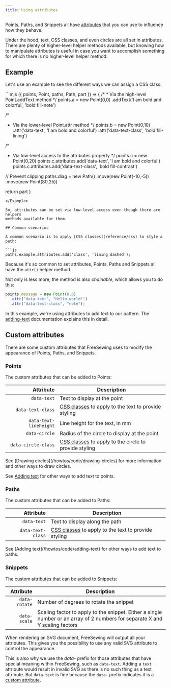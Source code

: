 ```yaml
---
title: Using attributes
---
```


Points, Paths, and Snippets all have [attributes](/reference/api/attributes/)
that you can use to influence how they behave.

Under the hood, text, CSS classes, and even circles are all set in attributes.
There are plenty of higher-level helper methods available, but knowing how to
manipulate attributes is useful in case you want to accomplish something for
which there is no higher-level helper method.

## Example

Let's use an example to see the different ways we can assign a CSS class:

<Example caption="Various ways to set attributes on a point">
```mjs
({ points, Point, paths, Path, part }) => {
  /*
   * Via the high-level Point.addText method
   */
  points.a = new Point(0,0)
    .addText('I am bold and colorful', 'bold fill-note')

  /*
   * Via the lower-level Point.attr method
   */
  points.b = new Point(0,10)
    .attr('data-text', 'I am bold and colorful')
    .attr('data-text-class', 'bold fill-lining')

  /*
   * Via low-level access to the attributes property
   */
  points.c = new Point(0,20)
  points.c.attributes.add('data-text', 'I am bold and colorful')
  points.c.attributes.add('data-text-class', 'bold fill-contrast')

  // Prevent clipping
  paths.diag = new Path()
    .move(new Point(-10,-5))
    .move(new Point(80,25))

  return part
  }
```
</Example>

So, attributes can be set via low-level access even though there are helpers
methods available for them.

## Common scenarios

A common scenario is to apply [CSS classes](reference/css) to style a path:

```js
paths.example.attributes.add('class', 'lining dashed');
```

Because it's so common to set attributes, Points, Paths and Snippets all have
the `attr()` helper method.

Not only is less more, the method is also _chainable_, which allows you to do this:

```js
points.message = new Point(0,0)
  .attr("data-text", "Hello world!")
  .attr("data-text-class", "note");
```

<Note>

In this example, we're using attributes to add text to our pattern.
The [adding-text](/howtos/code/adding-text) documentation explains this in detail.

</Note>

## Custom attributes

There are some custom attributes that FreeSewing uses to modify the appearance
of Points, Paths, and Snippets.

### Points

The custom attributes that can be added to Points:

| Attribute | Description |
|----------:|-------------|
| `data-text` | Text to display at the point |
| `data-text-class` | [CSS classes](/reference/css) to apply to the text to provide styling |
| `data-text-lineheight` | Line height for the text, in mm |
| `data-circle` | Radius of the circle to display at the point |
| `data-circle-class` | [CSS classes](/reference/css) to apply to the circle to provide styling |

<Related>
See [Drawing circles](/howtos/code/drawing-circles) for more information
and other ways to draw circles.

See [Adding text](/howtos/code/adding-text) for other ways to add text
to points.
</Related>

### Paths

The custom attributes that can be added to Paths:

| Attribute | Description |
|----------:|-------------|
| `data-text` | Text to display along the path |
| `data-text-class` | [CSS classes](/reference/css) to apply to the text to provide styling |

<Related>
See [Adding text](/howtos/code/adding-text) for other ways to add text
to paths.
</Related>

### Snippets

The custom attributes that can be added to Snippets:

| Attribute | Description |
|----------:|-------------|
| `data-rotate` | Number of degrees to rotate the snippet |
| `data-scale` | Scaling factor to apply to the snippet. Either a single number or an array of 2 numbers for separate X and Y scaling factors |

<Tip>

When rendering an SVG document, FreeSewing will output all your attributes.
This gives you the
possibility to use any valid SVG attribute to control the appearance.

This is also why we use the _data-_ prefix for those attributes that have
special meaning within FreeSewing, such as `data-text`. Adding a `text` attribute
would result in invalid SVG as there is no such thing as a text attribute. But `data-text`
is fine because the `data-` prefix indicates it is a [custom attribute](https://developer.mozilla.org/en-US/docs/Web/SVG/Attribute/data-*).

</Tip>
